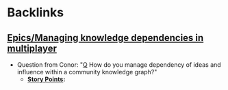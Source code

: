 
# Backlinks
## [Epics/Managing knowledge dependencies in multiplayer](<Epics/Managing knowledge dependencies in multiplayer.md>)
- Question from Conor: "[Q](<Q.md>) How do you manage dependency of ideas and influence within a community knowledge graph?"
    - **[Story Points](<Story Points.md>):**


